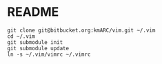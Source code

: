 README
======

    git clone git@bitbucket.org:kmARC/vim.git ~/.vim
    cd ~/.vim
    git submodule init
    git submodule update
    ln -s ~/.vim/vimrc ~/.vimrc